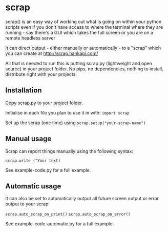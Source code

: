 # scrap
 
scrap() is an easy way of working out what is going on within your python scripts even if you don't have access to where the terminal where they are running - say there's a GUI which takes the full screen or you are on a remote headless server

It can direct output - either manually or automatically - to a "scrap" which you can create at http://scrap.hankapi.com/

All that is needed to run this is putting scrap.py (lightweight and open source) in your project folder.  No pips, no dependencies, nothing to install, distribute right with your projects.

## Installation

Copy scrap.py to your project folder.

Initialise in each file you plan to use it in with: ```import scrap```

Set up the scrap (one time) using ```scrap.setup("your-scrap-name")```

## Manual usage

Scrap can report things manually using the following syntax:

```scrap.write ("Your text)```

See example-code.py for a full example.

## Automatic usage

It can also be set to automatically output all future screen output or error output to your scrap:

```scrap.auto_scrap_on_print()```
```scrap.auto_scrap_on_error()```

See example-code-automatic.py for a full example.
